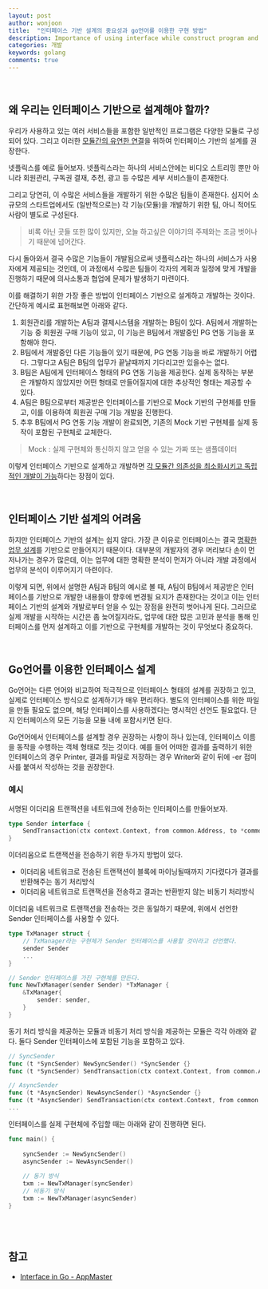 ```yaml
---
layout: post
author: wonjoon
title:  "인터페이스 기반 설계의 중요성과 go언어를 이용한 구현 방법" 
description: Importance of using interface while construct program and example of using golang
categories: 개발
keywords: golang
comments: true
---
```


<br>

## 왜 우리는 인터페이스 기반으로 설계해야 할까?

우리가 사용하고 있는 여러 서비스들을 포함한 일반적인 프로그램은 다양한 모듈로 구성되어 있다. 그리고 이러한 <u>모듈간의 유연한 연결</u>을 위하여 인터페이스 기반의 설계를 권장한다.

넷플릭스를 예로 들어보자. 넷플릭스라는 하나의 서비스안에는 비디오 스트리밍 뿐만 아니라 회원관리, 구독권 결재, 추천, 광고 등 수많은 세부 서비스들이 존재한다.

그리고 당연히, 이 수많은 서비스들을 개발하기 위한 수많은 팀들이 존재한다. 심지어 소규모의 스타트업에서도 (일반적으로는) 각 기능(모듈)을 개발하기 위한 팀, 아니 적어도 사람이 별도로 구성된다. 

> 비록 아닌 곳들 또한 많이 있지만, 오늘 하고싶은 이야기의 주제와는 조금 벗어나기 때문에 넘어간다.

다시 돌아와서 결국 수많은 기능들이 개발됨으로써 넷플릭스라는 하나의 서비스가 사용자에게 제공되는 것인데, 이 과정에서 수많은 팀들이 각자의 계획과 일정에 맞게 개발을 진행하기 때문에 의사소통과 협업에 문제가 발생하기 마련이다. 

이를 해결하기 위한 가장 좋은 방법이 인터페이스 기반으로 설계하고 개발하는 것이다. 간단하게 예시로 표현해보면 아래와 같다.

1. 회원관리를 개발하는 A팀과 결제시스템을 개발하는 B팀이 있다. A팀에서 개발하는 기능 중 회원권 구매 기능이 있고, 이 기능은 B팀에서 개발중인 PG 연동 기능을 포함해야 한다.
2. B팀에서 개발중인 다른 기능들이 있기 때문에, PG 연동 기능을 바로 개발하기 어렵다. 그렇다고 A팀은 B팀의 업무가 끝날때까지 기다리고만 있을수는 없다.
3. B팀은 A팀에게 인터페이스 형태의 PG 연동 기능을 제공한다. 실제 동작하는 부분은 개발하지 않았지만 어떤 형태로 만들어질지에 대한 추상적인 형태는 제공할 수 있다.
4. A팀은 B팀으로부터 제공받은 인터페이스를 기반으로 Mock 기반의 구현체를 만들고, 이를 이용하여 회원권 구매 기능 개발을 진행한다.
5. 추후 B팀에서 PG 연동 기능 개발이 완료되면, 기존의 Mock 기반 구현체를 실제 동작이 포함된 구현체로 교체한다.

> Mock : 실제 구현체와 통신하지 않고 얻을 수 있는 가짜 또는 샘플데이터

이렇게 인터페이스 기반으로 설계하고 개발하면 <u>각 모듈간 의존성을 최소화시키고 독립적인 개발이 가능</u>하다는 장점이 있다. 

<br>

## 인터페이스 기반 설계의 어려움

하지만 인터페이스 기반의 설계는 쉽지 않다. 가장 큰 이유로 인터페이스는 결국 <u>명확한 업무 설계</u>를 기반으로 만들어지기 때문이다. 대부분의 개발자의 경우 머리보다 손이 먼저나가는 경우가 많은데, 이는 업무에 대한 명확한 분석이 먼저가 아니라 개발 과정에서 업무의 분석이 이루어지기 마련이다. 

이렇게 되면, 위에서 설명한 A팀과 B팀의 예시로 볼 때, A팀이 B팀에서 제공받은 인터페이스를 기반으로 개발한 내용들이 향후에 변경될 요지가 존재한다는 것이고 이는 인터페이스 기반의 설계와 개발로부터 얻을 수 있는 장점을 완전히 벗어나게 된다. 그러므로 실제 개발을 시작하는 시간은 좀 늦어질지라도, 업무에 대한 많은 고민과 분석을 통해 인터페이스를 먼저 설계하고 이를 기반으로 구현체를 개발하는 것이 무엇보다 중요하다.

<br>

## Go언어를 이용한 인터페이스 설계

Go언어는 다른 언어와 비교하여 적극적으로 인터페이스 형태의 설계를 권장하고 있고, 실제로 인터페이스 방식으로 설계하기가 매우 편리하다. 별도의 인터페이스를 위한 파일을 만들 필요도 없으며, 해당 인터페이스를 사용하겠다는 명시적인 선언도 필요없다. 단지 인터페이스의 모든 기능을 모듈 내에 포함시키면 된다. 

Go언어에서 인터페이스를 설계할 경우 권장하는 사항이 하나 있는데, 인터페이스 이름을 동작을 수행하는 객체 형태로 짓는 것이다. 예를 들어 어떠한 결과를 출력하기 위한 인터페이스의 경우 Printer, 결과를 파일로 저장하는 경우 Writer와 같이 뒤에 -er 접미사를 붙여서 작성하는 것을 권장한다.


### 예시

서명된 이더리움 트랜잭션을 네트워크에 전송하는 인터페이스를 만들어보자. 

```go
type Sender interface {
    SendTransaction(ctx context.Context, from common.Address, to *common.Address, value *big.Int, data []byte) error
}
```

이더리움으로 트랜잭션을 전송하기 위한 두가지 방법이 있다.
- 이더리움 네트워크로 전송된 트랜잭션이 블록에 마이닝될때까지 기다렸다가 결과를 반환해주는 동기 처리방식
- 이더리움 네트워크로 트랜잭션을 전송하고 결과는 반환받지 않는 비동기 처리방식

이더리움 네트워크로 트랜잭션을 전송하는 것은 동일하기 때문에, 위에서 선언한 Sender 인터페이스를 사용할 수 있다.

```go
type TxManager struct {
    // TxManager라는 구현체가 Sender 인터페이스를 사용할 것이라고 선언했다. 
    sender Sender 
    ...
}

// Sender 인터페이스를 가진 구현체를 만든다.
func NewTxManager(sender Sender) *TxManager {
    &TxManager{
        sender: sender,
    }
}
```

동기 처리 방식을 제공하는 모듈과 비동기 처리 방식을 제공하는 모듈은 각각 아래와 같다. 둘다 Sender 인터페이스에 포함된 기능을 포함하고 있다.

```go
// SyncSender
func (t *SyncSender) NewSyncSender() *SyncSender {}
func (t *SyncSender) SendTransaction(ctx context.Context, from common.Address, to *common.Address, value *big.Int, data []byte) error

// AsyncSender
func (t *AsyncSender) NewAsyncSender() *AsyncSender {}
func (t *AsyncSender) SendTransaction(ctx context.Context, from common.Address, to *common.Address, value *big.Int, data []byte) error
...
```

인터페이스를 실제 구현체에 주입할 때는 아래와 같이 진행하면 된다.

```go
func main() {
    
    syncSender := NewSyncSender()
    asyncSender := NewAsyncSender()
    
    // 동기 방식
    txm := NewTxManager(syncSender) 
    // 비동기 방식
    txm := NewTxManager(asyncSender)
}
```

<br>
<br>

## 참고

- [Interface in Go - AppMaster](https://appmaster.io/blog/interface-implementation-go)
